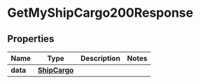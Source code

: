 

# GetMyShipCargo200Response



## Properties

| Name | Type | Description | Notes |
|------------ | ------------- | ------------- | -------------|
|**data** | [**ShipCargo**](ShipCargo.md) |  |  |



